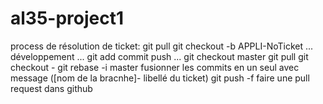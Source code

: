 # al35-project1
process de résolution de ticket:
 git pull 
 git checkout -b APPLI-NoTicket 
 ... développement ... 
 git add commit push ... 
 git checkout master 
 git pull 
 git checkout - 
 git rebase -i master fusionner les commits en un seul avec message ([nom de la bracnhe]- libellé du ticket) git push -f faire une pull request dans github